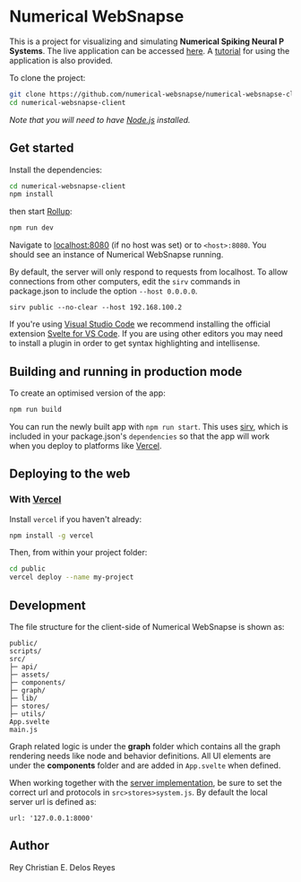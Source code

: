 # Numerical WebSnapse

This is a project for visualizing and simulating **Numerical Spiking Neural P Systems**. The live application can be accessed [here](https://numerical-websnapse.vercel.app). A [tutorial](https://drive.google.com/file/d/1oy0i2VVDa_jKAVLAC8pSj34cjUekfjlv/view) for using the application is also provided.

To clone the project:

```bash
git clone https://github.com/numerical-websnapse/numerical-websnapse-client
cd numerical-websnapse-client
```

*Note that you will need to have [Node.js](https://nodejs.org) installed.*

## Get started

Install the dependencies:

```bash
cd numerical-websnapse-client
npm install
```

then start [Rollup](https://rollupjs.org):

```bash
npm run dev
```

Navigate to [localhost:8080](http://localhost:8080) (if no host was set) or to `<host>:8080`. You should see an instance of Numerical WebSnapse running.

By default, the server will only respond to requests from localhost. To allow connections from other computers, edit the `sirv` commands in package.json to include the option `--host 0.0.0.0`.

```
sirv public --no-clear --host 192.168.100.2
```

If you're using [Visual Studio Code](https://code.visualstudio.com/) we recommend installing the official extension [Svelte for VS Code](https://marketplace.visualstudio.com/items?itemName=svelte.svelte-vscode). If you are using other editors you may need to install a plugin in order to get syntax highlighting and intellisense.

## Building and running in production mode

To create an optimised version of the app:

```bash
npm run build
```

You can run the newly built app with `npm run start`. This uses [sirv](https://github.com/lukeed/sirv), which is included in your package.json's `dependencies` so that the app will work when you deploy to platforms like [Vercel](https://vercel.com).

## Deploying to the web

### With [Vercel](https://vercel.com)

Install `vercel` if you haven't already:

```bash
npm install -g vercel
```

Then, from within your project folder:

```bash
cd public
vercel deploy --name my-project
```

## Development

The file structure for the client-side of Numerical WebSnapse is shown as:

```
public/
scripts/
src/
├─ api/
├─ assets/
├─ components/
├─ graph/
├─ lib/
├─ stores/
├─ utils/
App.svelte
main.js
```

Graph related logic is under the **graph** folder which contains all the graph rendering needs like node and behavior definitions. All UI elements are under the **components** folder and are added in `App.svelte` when defined.

When working together with the [server implementation](https://github.com/numerical-websnapse/numerical-websnapse-server), be sure to set the correct url and protocols in `src>stores>system.js`. By default the local server url is defined as:

```
url: '127.0.0.1:8000'
```

## Author

Rey Christian E. Delos Reyes
